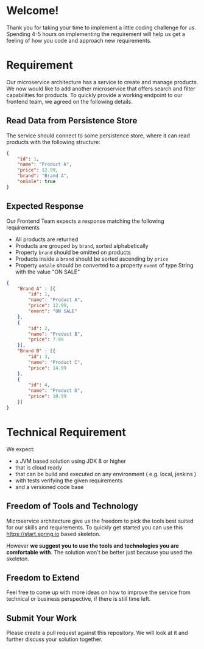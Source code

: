 # Welcome!

Thank you for taking your time to implement a little coding challenge for us. Spending 4-5 hours on implementing the requirement will help us get a feeling of how you code and approach new requirements. 

# Requirement

Our microservice architecture has a service to create and manage products. We now would like to add another microservice that offers search and filter capabilities for products. To quickly provide a working endpoint to our frontend team, we agreed on the following details.

## Read Data from Persistence Store

The service should connect to some persistence store, where it can read products with the following structure:

```JSON
{
	"id": 1,
	"name": "Product A",
	"price": 12.99,
	"brand": "Brand A",
	"onSale": true
}
```

Expected Response
- 
Our Frontend Team expects a response matching the following requirements

- All products are returned
- Products are grouped by `brand`, sorted alphabetically
- Property `brand` should be omitted on products
- Products inside a `brand` should be sorted ascending by `price`
- Property `onSale` should be converted to a property `event` of type String with the value "ON SALE"

```JSON
{
	"Brand A" : [{
		"id": 1,
		"name": "Product A",
		"price": 12.99,
		"event": "ON SALE"
	},
	{
		"id": 2,
		"name": "Product B",
		"price": 7.99
	}],
	"Brand B" : [{
		"id": 3,
		"name": "Product C",
		"price": 14.99
	},
	{
		"id": 4,
		"name": "Product D",
		"price": 10.99
	}]
}
```

# Technical Requirement  

We expect:  
 - a JVM based solution using JDK 8 or higher
 - that is cloud ready
 - that can be build and executed on any environment ( e.g. local, jenkins )
 - with tests verifying the given requirements 
 - and  a versioned code base

## Freedom of Tools and Technology

Microservice architecture give us the freedom to pick the tools best suited for our skills and requirements.
To quickly get started you can use this https://start.spring.io based skeleton. 

However **we suggest you to use the tools and technologies you are comfortable with**. The solution won't be better just because you used the skeleton. 

## Freedom to Extend
Feel free to come up with more ideas on how to improve the service from technical or business perspective, if there is still time left.

## Submit Your Work
Please create a pull request against this repository. We will look at it and further discuss your solution together.